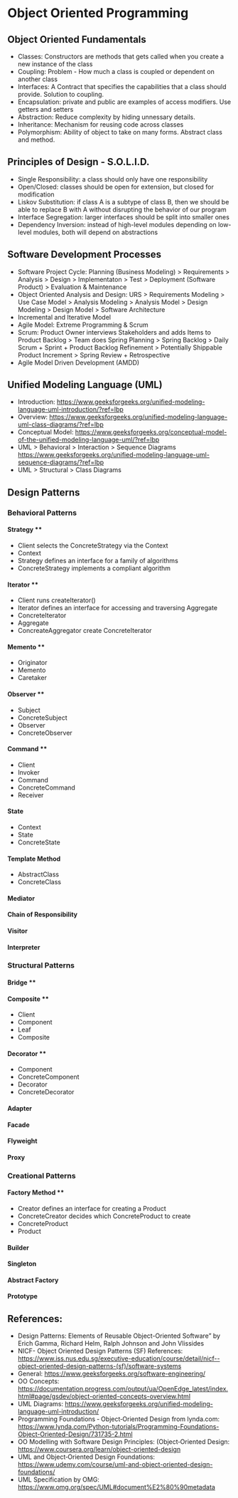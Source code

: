 # Object Oriented Programming

## Object Oriented Fundamentals
- Classes: Constructors are methods that gets called when you create a new instance of the class
- Coupling: Problem - How much a class is coupled or dependent on another class
- Interfaces: A Contract that specifies the capabilities that a class should provide. Solution to coupling.
- Encapsulation: private and public are examples of access modifiers. Use getters and setters
- Abstraction: Reduce complexity by hiding unnessary details.
- Inheritance: Mechanism for reusing code across classes
- Polymorphism: Ability of object to take on many forms. Abstract class and method.

## Principles of Design - S.O.L.I.D.
- Single Responsibility: a class should only have one responsibility
- Open/Closed: classes should be open for extension, but closed for modification
- Liskov Substitution: if class A is a subtype of class B, then we should be able to replace B with A without disrupting the behavior of our program
- Interface Segregation: larger interfaces should be split into smaller ones
- Dependency Inversion: instead of high-level modules depending on low-level modules, both will depend on abstractions

## Software Development Processes
- Software Project Cycle: Planning (Business Modeling) > Requirements > Analysis > Design > Implementaton > Test > Deployment (Software Product) > Evaluation & Maintenance
- Object Oriented Analysis and Design: URS > Requirements Modeling > Use Case Model > Analysis Modeling > Analysis Model > Design Modeling > Design Model > Software Architecture
- Incremental and Iterative Model
- Agile Model: Extreme Programming & Scrum
- Scrum: Product Owner interviews Stakeholders and adds Items to Product Backlog > Team does Spring Planning > Spring Backlog > Daily Scrum + Sprint + Product Backlog Refinement > Potentially Shippable Product Increment > Spring Review + Retrospective
- Agile Model Driven Development (AMDD)

## Unified Modeling Language (UML)
- Introduction: https://www.geeksforgeeks.org/unified-modeling-language-uml-introduction/?ref=lbp
- Overview: https://www.geeksforgeeks.org/unified-modeling-language-uml-class-diagrams/?ref=lbp
- Conceptual Model: https://www.geeksforgeeks.org/conceptual-model-of-the-unified-modeling-language-uml/?ref=lbp
- UML > Behavioral > Interaction > Sequence Diagrams https://www.geeksforgeeks.org/unified-modeling-language-uml-sequence-diagrams/?ref=lbp
- UML > Structural > Class Diagrams

## Design Patterns

### Behavioral Patterns
#### Strategy **
- Client selects the ConcreteStrategy via the Context
- Context
- Strategy defines an interface for a family of algorithms
- ConcreteStrategy implements a compliant algorithm
#### Iterator **
- Client runs createIterator()
- Iterator defines an interface for accessing and traversing Aggregate
- ConcreteIterator
- Aggregate
- ConcreateAggregator create ConcreteIterator
#### Memento **
- Originator
- Memento
- Caretaker
#### Observer **
- Subject
- ConcreteSubject
- Observer
- ConcreteObserver
#### Command **
- Client
- Invoker
- Command
- ConcreteCommand
- Receiver
#### State
- Context
- State
- ConcreteState
#### Template Method
- AbstractClass
- ConcreteClass
#### Mediator
#### Chain of Responsibility
#### Visitor
#### Interpreter

### Structural Patterns
#### Bridge **
#### Composite **
- Client
- Component
- Leaf
- Composite
#### Decorator **
- Component
- ConcreteComponent
- Decorator
- ConcreteDecorator
#### Adapter
#### Facade
#### Flyweight
#### Proxy

### Creational Patterns
#### Factory Method **
- Creator defines an interface for creating a Product
- ConcreteCreator decides which ConcreteProduct to create
- ConcreteProduct
- Product
#### Builder
#### Singleton
#### Abstract Factory
#### Prototype

## References:
- Design Patterns: Elements of Reusable Object-Oriented Software” by Erich Gamma, Richard Helm, Ralph Johnson and John Vlissides
- NICF- Object Oriented Design Patterns (SF) References: https://www.iss.nus.edu.sg/executive-education/course/detail/nicf--object-oriented-design-patterns-(sf)/software-systems
- General: https://www.geeksforgeeks.org/software-engineering/
- OO Concepts: https://documentation.progress.com/output/ua/OpenEdge_latest/index.html#page/gsdev/object-oriented-concepts-overview.html
- UML Diagrams: https://www.geeksforgeeks.org/unified-modeling-language-uml-introduction/
- Programming Foundations ‐ Object‐Oriented Design from lynda.com: https://www.lynda.com/Python-tutorials/Programming-Foundations-Object-Oriented-Design/731735-2.html
- OO Modelling with Software Design Principles: (Object‐Oriented Design: https://www.coursera.org/learn/object-oriented-design
- UML and Object‐Oriented Design Foundations: https://www.udemy.com/course/uml-and-object-oriented-design-foundations/
- UML Specification by OMG: https://www.omg.org/spec/UML#document%E2%80%90metadata
